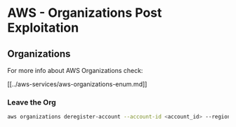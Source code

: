 # AWS - Organizations Post Exploitation

## Organizations

For more info about AWS Organizations check:

[[../aws-services/aws-organizations-enum.md]]

### Leave the Org

```bash
aws organizations deregister-account --account-id <account_id> --region <region>
```

